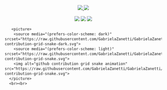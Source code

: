 <div align="center">
        <a href="https://github.com/dnilobezerra2018">
          <img height="165em" src="https://github-readme-stats.vercel.app/api?username=GabrielaZanetti&show_icons=true&theme=radical"/>
          <img height="165em" src="https://github-readme-stats.vercel.app/api/top-langs/?username=GabrielaZanetti&layout=compact&theme=radical"/>
        </a>
      </div>
      <br>
      <div align="center">
        <a href="https://instagram.com/gabiirz" target="_blank"><img src="https://img.shields.io/badge/-Instagram-%23E4405F?style=for-the-badge&logo=instagram&logoColor=white" target="_blank"></a>
        <a href = "mailto:Gabriela.zanetti@unijui.edu.br"><img src="https://img.shields.io/badge/-Gmail-%23333?style=for-the-badge&logo=gmail&logoColor=white" target="_blank"></a>
        <a href="https://www.linkedin.com/in/gabriela-zanetti-88a0401b5" target="_blank"><img src="https://img.shields.io/badge/-LinkedIn-%230077B5?style=for-the-badge&logo=linkedin&logoColor=white" target="_blank"></a>
      </div>
      
       <picture>
        <source media="(prefers-color-scheme: dark)" srcset="https://raw.githubusercontent.com/GabrielaZanetti/GabrielaZanetti/output/github-contribution-grid-snake-dark.svg">
        <source media="(prefers-color-scheme: light)" srcset="https://raw.githubusercontent.com/GabrielaZanetti/GabrielaZanetti/output/github-contribution-grid-snake.svg">
        <img alt="github contribution grid snake animation" src="https://raw.githubusercontent.com/GabrielaZanetti/GabrielaZanetti/output/github-contribution-grid-snake.svg">
      </picture>
      <br><br>
